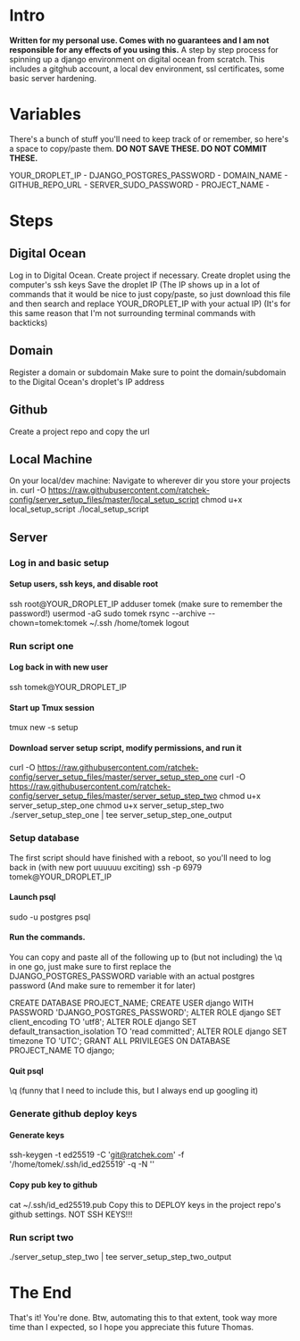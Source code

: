 # Intro
**Written for my personal use. Comes with no guarantees and I am not responsible for any effects of you using this.**
A step by step process for spinning up a django environment on digital ocean from scratch.
This includes a gitghub account, a local dev environment, ssl certificates, some basic server hardening.

# Variables
There's a bunch of stuff you'll need to keep track of or remember, so here's a space to copy/paste them.
**DO NOT SAVE THESE. DO NOT COMMIT THESE.**

YOUR_DROPLET_IP -
DJANGO_POSTGRES_PASSWORD -
DOMAIN_NAME -
GITHUB_REPO_URL -
SERVER_SUDO_PASSWORD -
PROJECT_NAME -

# Steps
## Digital Ocean
Log in to Digital Ocean.
Create project if necessary.
Create droplet using the computer's ssh keys
Save the droplet IP
(The IP shows up in a lot of commands that it would be nice to just copy/paste, so just download this file and then search and replace YOUR_DROPLET_IP with your actual IP)
(It's for this same reason that I'm not surrounding terminal commands with backticks)
## Domain ##
Register a domain or subdomain
Make sure to point the domain/subdomain to the Digital Ocean's droplet's IP address

## Github ##
Create a project repo and copy the url

## Local Machine ##
On your local/dev machine:
Navigate to wherever dir you store your projects in.
curl -O https://raw.githubusercontent.com/ratchek-config/server_setup_files/master/local_setup_script
chmod u+x local_setup_script
./local_setup_script


## Server ##
### Log in and basic setup
#### Setup users, ssh keys, and disable root
ssh root@YOUR_DROPLET_IP
adduser tomek
(make sure to remember the password!)
usermod -aG sudo tomek
rsync --archive --chown=tomek:tomek ~/.ssh /home/tomek
logout

### Run script one
#### Log back in with new user
ssh tomek@YOUR_DROPLET_IP
#### Start up Tmux session
tmux new -s setup

#### Download server setup script, modify permissions, and run it
curl -O https://raw.githubusercontent.com/ratchek-config/server_setup_files/master/server_setup_step_one
curl -O https://raw.githubusercontent.com/ratchek-config/server_setup_files/master/server_setup_step_two
chmod u+x server_setup_step_one
chmod u+x server_setup_step_two
./server_setup_step_one | tee server_setup_step_one_output

### Setup database
The first script should have finished with a reboot, so you'll need to log back in (with new port uuuuuu exciting)
ssh -p 6979 tomek@YOUR_DROPLET_IP
#### Launch psql
sudo -u postgres psql
#### Run the commands.
You can copy and paste all of the following up to (but not including) the \q in one go, just make sure to first replace the DJANGO_POSTGRES_PASSWORD variable with an actual postgres password (And make sure to remember it for later)

CREATE DATABASE PROJECT_NAME;
CREATE USER django WITH PASSWORD 'DJANGO_POSTGRES_PASSWORD';
ALTER ROLE django SET client_encoding TO 'utf8';
ALTER ROLE django SET default_transaction_isolation TO 'read committed';
ALTER ROLE django SET timezone TO 'UTC';
GRANT ALL PRIVILEGES ON DATABASE PROJECT_NAME TO django;

#### Quit psql
\q
(funny that I need to include this, but I always end up googling it)

### Generate github deploy keys
#### Generate keys
ssh-keygen -t ed25519 -C 'git@ratchek.com' -f '/home/tomek/.ssh/id_ed25519' -q -N ''
#### Copy pub key to github
cat ~/.ssh/id_ed25519.pub
Copy this to DEPLOY keys in the project repo's github settings. NOT SSH KEYS!!!

### Run script two
./server_setup_step_two | tee server_setup_step_two_output


# The End
That's it! You're done.
Btw, automating this to that extent, took way more time than I expected, so I hope you appreciate this future Thomas.
